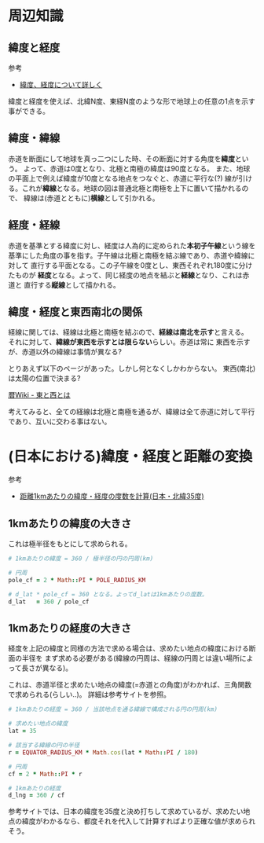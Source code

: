 # 周辺知識

## 緯度と経度

参考

* [緯度、経度について詳しく](http://www.aokids.jp/others/keiido.html)

緯度と経度を使えば、北緯N度、東経N度のような形で地球上の任意の1点を示す事ができる。

## 緯度・緯線

赤道を断面にして地球を真っ二つにした時、その断面に対する角度を**緯度**という。
よって、赤道は0度となり、北極と南極の緯度は90度となる。
また、地球の平面上で例えば緯度が10度となる地点をつなぐと、赤道に平行な(?)
線が引ける。これが**緯線**となる。地球の図は普通北極と南極を上下に置いて描かれるので、
緯線は(赤道とともに)**横線**として引かれる。

## 経度・経線

赤道を基準とする緯度に対し、経度は人為的に定められた**本初子午線**という線を
基準にした角度の事を指す。子午線は北極と南極を結ぶ線であり、赤道や緯線に対して
直行する平面となる。この子午線を0度とし、東西それぞれ180度に分けたものが
**経度**となる。よって、同じ経度の地点を結ぶと**経線**となり、これは赤道と
直行する**縦線**として描かれる。


## 緯度・経度と東西南北の関係

経線に関しては、経線は北極と南極を結ぶので、**経線は南北を示す**と言える。
それに対して、**緯線が東西を示すとは限らない**らしい。赤道は常に
東西を示すが、赤道以外の緯線は事情が異なる?

とりあえず以下のページがあった。しかし何となくしかわからない。
東西(南北)は太陽の位置で決まる?

[暦Wiki - 東と西とは](http://eco.mtk.nao.ac.jp/koyomi/wiki/C3CFB5E52FC5ECA4C8C0BE.html)

考えてみると、全ての経線は北極と南極を通るが、緯線は全て赤道に対して平行であり、互いに交わる事はない。


# (日本における)緯度・経度と距離の変換

参考

* [距離1kmあたりの緯度・経度の度数を計算(日本・北緯35度)](http://easyramble.com/latitude-and-longitude-per-kilometer.html)

## 1kmあたりの緯度の大きさ

これは極半径をもとにして求められる。

```ruby
# 1kmあたりの緯度 = 360 / 極半径の円の円周(km)

# 円周
pole_cf = 2 * Math::PI * POLE_RADIUS_KM

# d_lat * pole_cf = 360 となる。よってd_latは1kmあたりの度数。
d_lat   = 360 / pole_cf
```

## 1kmあたりの経度の大きさ

経度を上記の緯度と同様の方法で求める場合は、求めたい地点の緯度における断面の半径を
まず求める必要がある(緯線の円周は、経線の円周とは違い場所によって長さが異なる)。

これは、赤道半径と求めたい地点の緯度(=赤道との角度)がわかれば、三角関数で求められる(らしい..)。
詳細は参考サイトを参照。

```ruby
# 1kmあたりの経度 = 360 / 当該地点を通る緯線で構成される円の円周(km)

# 求めたい地点の緯度
lat = 35

# 該当する緯線の円の半径
r = EQUATOR_RADIUS_KM * Math.cos(lat * Math::PI / 180)

# 円周
cf = 2 * Math::PI * r 

# 1kmあたりの経度
d_lng = 360 / cf
```

参考サイトでは、日本の緯度を35度と決め打ちして求めているが、求めたい地点の緯度がわかるなら、都度それを代入して計算すればより正確な値が求められそう。
